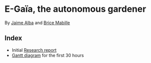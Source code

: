 # E-Gaïa, the autonomous gardener

By [Jaime Alba](https://github.com/jaimealbapastor) and [Brice Mabille](https://github.com/Brice-Mabille)

## Index

- Initial [Research report](documentation/ResearchReport-Bibliography.pdf)
- [Gantt diagram](documentation/GanttDiagram.pdf) for the first 30 hours

